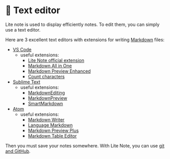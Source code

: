 # 📓 Text editor

Lite note is used to display efficiently notes. To edit them, you can simply use a text editor.

Here are 3 excellent text editors with extensions for writing [Markdown](./markdown-files.md) files:

- [VS Code](https://code.visualstudio.com/)
  - useful extensions:
    - [Lite Note official extension](https://marketplace.visualstudio.com/items?itemName=LiteNote.lite-note)
    - [Markdown All in One](https://marketplace.visualstudio.com/items?itemName=yzhang.markdown-all-in-one)
    - [Markdown Preview Enhanced](https://marketplace.visualstudio.com/items?itemName=shd101wyy.markdown-preview-enhanced)
    - [Count characters](https://marketplace.visualstudio.com/items?itemName=stevensona.character-count)
- [Sublime Text](https://www.sublimetext.com/)
  - useful extensions:
    - [MarkdownEditing](https://packagecontrol.io/packages/MarkdownEditing)
    - [MarkdownPreview](https://facelessuser.github.io/MarkdownPreview/)
    - [SmartMarkdown](https://packagecontrol.io/packages/SmartMarkdown)
- [Atom](https://atom.io/)
  - useful extensions:
    - [Markdown Writer](https://atom.io/packages/markdown-writer)
    - [Language Markdown](https://atom.io/packages/language-markdown)
    - [Markdown Preview Plus](https://atom.io/packages/markdown-preview-plus)
    - [Markdown Table Editor](https://atom.io/packages/markdown-table-editor)

Then you must save your notes somewhere. With Lite Note, you can use [git and GitHub](../repo/git.md).
